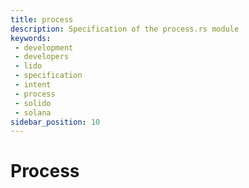 ```yaml
---
title: process
description: Specification of the process.rs module
keywords:
 - development
 - developers
 - lido
 - specification
 - intent
 - process
 - solido
 - solana
sidebar_position: 10
---
```


# Process

